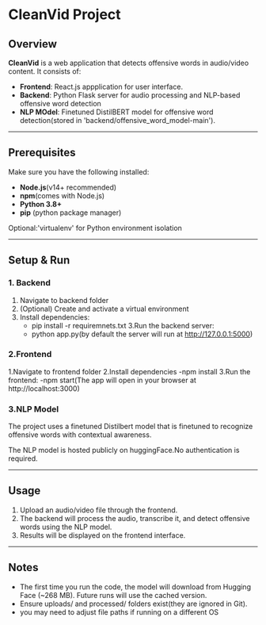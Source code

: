 # CleanVid Project
## Overview
**CleanVid** is a web application that detects offensive words in audio/video content.
It consists of:
  - **Frontend**: React.js appplication for user interface.
  - **Backend**: Python Flask server for audio processing and NLP-based offensive word detection
  - **NLP MOdel**: Finetuned DistilBERT model for offensive word detection(stored in 'backend/offensive_word_model-main').


---

## Prerequisites
Make sure you have the following installed:
- **Node.js**(v14+ recommended)
- **npm**(comes with Node.js)
- **Python 3.8+**
- **pip** (python package manager)

Optional:'virtualenv' for Python environment isolation


---

## Setup & Run

### 1. Backend
1. Navigate to backend folder
2. (Optional) Create and activate a virtual environment
3. Install dependencies:
   - pip install -r requiremnets.txt
3.Run the backend server:
   - python app.py(by default the server will run at http://127.0.0.1:5000)

### 2.Frontend
1.Navigate to frontend folder
2.Install dependencies 
  -npm install
3.Run the frontend:
  -npm start(The app will open in your browser at http://localhost:3000)

### 3.NLP Model 

The project uses a finetuned Distilbert model that is finetuned to recognize offensive words with contextual awareness.

The NLP model is hosted publicly on huggingFace.No authentication is required. 

---

## Usage 
1. Upload an audio/video file through the frontend.
2. The backend will process the audio, transcribe it, and detect offensive words using the NLP model.
3. Results will be displayed on the frontend interface.
 ---
## Notes
- The first time you run the code, the model will download from Hugging Face (~268 MB). Future     runs will use the cached version.
- Ensure uploads/ and processed/ folders exist(they are ignored in Git).
- you may need to adjust file paths if running on a different OS


